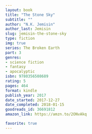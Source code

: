 ```yaml
---
layout: book
title: "The Stone Sky"
subtitle: ""
author: "N.K. Jemisin"
author_last: Jemisin
slug: jemisin-the-stone-sky
type: fiction
img: true
series: The Broken Earth
part: 3
genres:
- science fiction
- fantasy
- apocalyptic
isbn: 9780356508689
rating: 5
pages: 464
format: kindle
publish_year: 2017
date_started: 2017-12-27
date_completed: 2018-01-15
goodreads_id: 36691812
amazon_link: https://amzn.to/2ONvAkq

favorite: true
---
```

